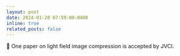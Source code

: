 ```yaml
---
layout: post
date: 2024-01-28 07:59:00-0400
inline: true
related_posts: false
---
```


🎉  One paper on light field image compression is accepted by JVCI.
